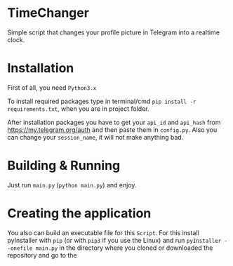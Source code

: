# TimeChanger
Simple script that changes your profile picture in Telegram into a realtime clock.

# Installation
First of all, you need ```Python3.x```

To install required packages type in terminal/cmd ```pip install -r requirements.txt```, when you are in project folder.

After installation packages you have to get your `api_id` and `api_hash` from https://my.telegram.org/auth and then paste them in ```config.py```. Also you can change your ```session_name```, it will not make anything bad.

# Building & Running
Just run ```main.py``` (```python main.py```) and enjoy.

# Creating the application
You also can build an executable file for this ```Script```. For this install pyInstaller with ```pip``` (or with ```pip3``` if you use the Linux) and run ```pyInstaller --onefile main.py``` in the directory where you cloned or downloaded the repository and go to the 
